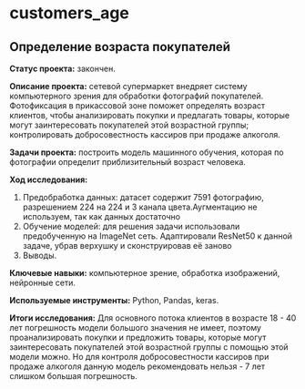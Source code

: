 # customers_age

## Определение возраста покупателей

**Статус проекта:** закончен.

**Описание проекта:**  сетевой супермаркет внедряет систему компьютерного зрения для обработки фотографий покупателей. Фотофиксация в прикассовой зоне поможет определять возраст клиентов, чтобы анализировать покупки и предлагать товары, которые могут заинтересовать покупателей этой возрастной группы; контролировать добросовестность кассиров при продаже алкоголя.

**Задачи проекта:** построить модель машинного обучения, которая по фотографии определит приблизительный возраст человека.

**Ход исследования:**
 1. Предобработка данных: датасет содержит 7591 фотографию, разрешением 224 на 224 и 3 канала цвета.Аугментацию не используем, так как данных достаточно
 2. Обучение моделей: для решения задачи использовали предобученную на ImageNet сеть. Адаптировали ResNet50 к данной задаче, убрав верхушку и сконструировав её заново
 3. Выводы.

**Ключевые навыки:** компьютерное зрение, обработка изображений, нейронные сети.

**Используемые инструменты:** Python, Pandas, keras.

**Итоги исследования:** 
Для основного потока клиентов в возрасте 18 - 40 лет погрешность модели большого значения не имеет, поэтому проанализировать покупки и предложить товары, которые могут заинтересовать покупателей этой возрастной группы с помощью этой модели можно.
Но для контроля добросовестности кассиров при продаже алкоголя данную модель рекомендовать нельзя - 7 лет слишком большая погрешность.

